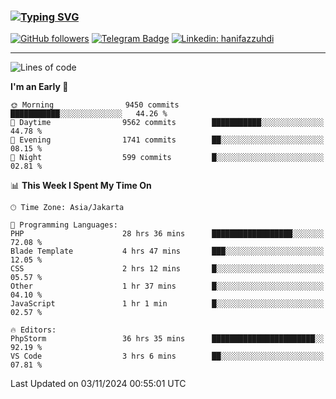 ### [![Typing SVG](https://readme-typing-svg.herokuapp.com?font=lato&size=22&lines=Hi+There+👋)](https://git.io/typing-svg) 

[![GitHub followers](https://img.shields.io/github/followers/hanifazzuhdi?label=Follow&style=social)](https://github.com/hanifazzuhdi/?tab=follow) 
[![Telegram Badge](https://img.shields.io/badge/-hanif0198-blue?style=social&logo=telegram&link=https://www.t.me/hanif0198/)](https://www.t.me/hanif0198/) 
[![Linkedin: hanifazzuhdi](https://img.shields.io/badge/-hanifazzuhdi-blue?style=flat-square&logo=Linkedin&logoColor=white&link=https://www.linkedin.com/in/hanif-az-zuhdi-69688019b/)](https://www.linkedin.com/in/hanif-az-zuhdi-69688019b/) 

<hr/>

<!--START_SECTION:waka-->
![Lines of code](https://img.shields.io/badge/From%20Hello%20World%20I%27ve%20Written-72.0%20million%20lines%20of%20code-blue)

**I'm an Early 🐤** 

```text
🌞 Morning                9450 commits        ███████████░░░░░░░░░░░░░░   44.26 % 
🌆 Daytime                9562 commits        ███████████░░░░░░░░░░░░░░   44.78 % 
🌃 Evening                1741 commits        ██░░░░░░░░░░░░░░░░░░░░░░░   08.15 % 
🌙 Night                  599 commits         █░░░░░░░░░░░░░░░░░░░░░░░░   02.81 % 
```


📊 **This Week I Spent My Time On** 

```text
🕑︎ Time Zone: Asia/Jakarta

💬 Programming Languages: 
PHP                      28 hrs 36 mins      ██████████████████░░░░░░░   72.08 % 
Blade Template           4 hrs 47 mins       ███░░░░░░░░░░░░░░░░░░░░░░   12.05 % 
CSS                      2 hrs 12 mins       █░░░░░░░░░░░░░░░░░░░░░░░░   05.57 % 
Other                    1 hr 37 mins        █░░░░░░░░░░░░░░░░░░░░░░░░   04.10 % 
JavaScript               1 hr 1 min          █░░░░░░░░░░░░░░░░░░░░░░░░   02.57 % 

🔥 Editors: 
PhpStorm                 36 hrs 35 mins      ███████████████████████░░   92.19 % 
VS Code                  3 hrs 6 mins        ██░░░░░░░░░░░░░░░░░░░░░░░   07.81 % 
```


 Last Updated on 03/11/2024 00:55:01 UTC
<!--END_SECTION:waka-->
